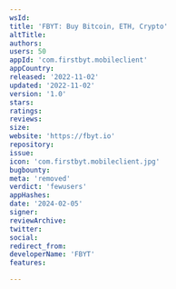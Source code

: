 ```yaml
---
wsId: 
title: 'FBYT: Buy Bitcoin, ETH, Crypto'
altTitle: 
authors: 
users: 50
appId: 'com.firstbyt.mobileclient'
appCountry: 
released: '2022-11-02'
updated: '2022-11-02'
version: '1.0'
stars: 
ratings: 
reviews: 
size: 
website: 'https://fbyt.io'
repository: 
issue: 
icon: 'com.firstbyt.mobileclient.jpg'
bugbounty: 
meta: 'removed'
verdict: 'fewusers'
appHashes: 
date: '2024-02-05'
signer: 
reviewArchive: 
twitter: 
social: 
redirect_from: 
developerName: 'FBYT'
features: 

---
```


